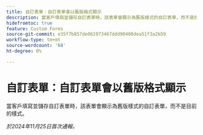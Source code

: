 ```yaml
---
title: 自訂表單：自訂表單會以舊版格式顯示
description: 當客戶填寫並儲存自訂表單時，該表單會顯示為舊版樣式的自訂表單，而不是目前的樣式。
hidefromtoc: true
feature: Custom Forms
source-git-commit: e35f7b857de061973467ddd90400dea51f3a2b59
workflow-type: tm+mt
source-wordcount: '68'
ht-degree: 0%

---
```



# 自訂表單：自訂表單會以舊版格式顯示

當客戶填寫並儲存自訂表單時，該表單會顯示為舊版樣式的自訂表單，而不是目前的樣式。

_於2024年11月25日首次通報。_
